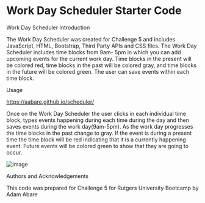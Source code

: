 # Work Day Scheduler Starter Code
Work Day Scheduler 
Introduction

The Work Day Scheduler was created for Challenge 5 and includes JavaScript, HTML, Bootstrap, Third Party APIs and CSS files. The Work Day Scheduler includes time blocks from 9am- 5pm in which you can add upcoming events for the current work day. Time blocks in the present will be colored red, time blocks in the past will be colored gray, and time blocks in the future will be colored green. The user can save events within each time block.

Usage 

https://aabare.github.io/scheduler/

Once on the Work Day Scheduler the user clicks in each individual time block, types events happening during each time during the day and then saves events during the work day(9am-5pm). As the work day progresses the time blocks in the past change to gray. If the event is during a present time the time block will be red indicating that it is a currently happening event. Future events will be colored green to show that they are going to occur. 

![image](https://user-images.githubusercontent.com/88077451/134829807-a9e44449-27b6-4966-9508-405cdfeb0df8.png)

Authors and Acknowledgements

This code was prepared for Challenge 5 for Rutgers University Bootcamp by Adam Abare
